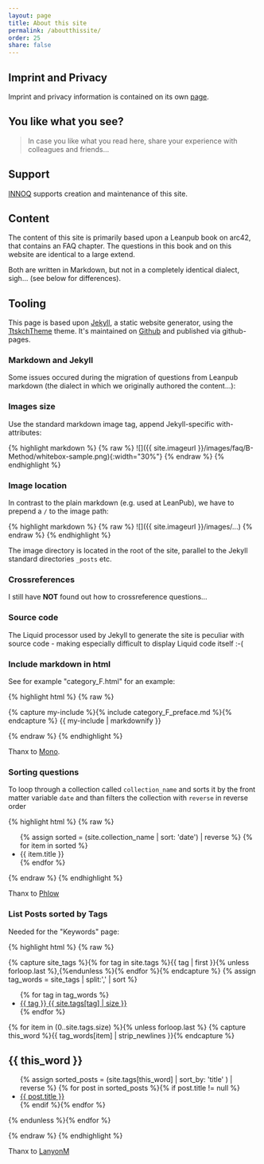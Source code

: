 ```yaml
---
layout: page
title: About this site
permalink: /aboutthissite/
order: 25
share: false
---
```


## Imprint and Privacy

Imprint and privacy information is contained on its own [page](/imprint-privacy/).
 

## You like what you see?

> In case you like what you read here, share your experience with colleagues and friends...

## Support

[INNOQ](https://innoq.com) supports creation and maintenance of this site.

## Content
The content of this site is primarily based upon a Leanpub book on arc42, that contains an FAQ chapter. The questions in this book and on this website are identical to a large extend.

Both are written in Markdown, but not in a completely identical dialect, sigh... (see below for differences).

## Tooling
This page is based upon [Jekyll](), a static website generator, using the [TtskchTheme](https://github.com/ttskch/jekyll-ttskch-theme) theme.
It's maintained on [Github](https://github.com/arc42/faq/) and published via github-pages.


### Markdown and Jekyll

Some issues occured during the migration of questions from Leanpub markdown (the dialect in which we originally authored the content...):

### Images size

Use the standard markdown image tag, append Jekyll-specific with-attributes:

{% highlight markdown %}
{% raw %}
![]({{ site.imageurl }}/images/faq/B-Method/whitebox-sample.png){:width="30%"}
{% endraw %}
{% endhighlight %}

### Image location

In contrast to the plain markdown (e.g. used at LeanPub), we have to prepend
a ```/``` to the image path:

{% highlight markdown %}
{% raw %}
![]({{ site.imageurl }}/images/...)
{% endraw %}
{% endhighlight %}

The image directory is located in the root of the site, parallel to the Jekyll
standard directories ```_posts``` etc.

### Crossreferences

I still have **NOT** found out how to crossreference questions...


### Source code

The Liquid processor used by Jekyll to generate the site is peculiar with source
code - making especially difficult to display Liquid code itself :-(

### Include markdown in html

See for example "category_F.html" for an example:

{% highlight html %}
{% raw  %}

{% capture my-include %}{% include category_F_preface.md %}{% endcapture %}
{{ my-include | markdownify }}

{% endraw  %}
{% endhighlight %}

Thanx to [Mono](https://wolfslittlestore.be/2013/10/rendering-markdown-in-jekyll/).


### Sorting questions

To loop through a collection called `collection_name`
and sorts it by the front matter variable `date` and than filters
the collection with `reverse` in reverse order

{% highlight html %}
{% raw  %}
    <ul>
    {% assign sorted = (site.collection_name | sort: 'date') | reverse %}
    {% for item in sorted %}
    <li>{{ item.title }}</li>
    {% endfor %}
    </ul>
{% endraw  %}
{% endhighlight %}

Thanx to [Phlow](https://gist.github.com/Phlow/1f27dfafdf2bbcc5c48e)

### List Posts sorted by Tags

Needed for the "Keywords" page:

{% highlight html %}
{% raw %}

{% capture site_tags %}{% for tag in site.tags %}{{ tag | first }}{% unless forloop.last %},{%endunless %}{% endfor %}{% endcapture %}
{% assign tag_words = site_tags | split:',' | sort %}

<div id="tags">
  <ul class="tag-box inline">
  {% for tag in tag_words %}
    <li><a href="#{{ tag | cgi_escape }}">{{ tag }} <span>{{ site.tags[tag] | size }}</span></a></li>
  {% endfor %}
  </ul>

  {% for item in (0..site.tags.size) %}{% unless forloop.last %}
    {% capture this_word %}{{ tag_words[item] | strip_newlines }}{% endcapture %}
  <h2 id="{{ this_word | cgi_escape }}">{{ this_word }}</h2>
  <ul class="posts">
    {% assign sorted_posts = (site.tags[this_word] | sort_by: 'title' ) | reverse %}
    {% for post in sorted_posts %}{% if post.title != null %}
    <li> <a href="{{ post.url }}">{{ post.title }}</a></li>
    {% endif %}{% endfor %}
  </ul>
  {% endunless %}{% endfor %}
</div>

{% endraw %}
{% endhighlight %}

Thanx to [LanyonM](https://github.com/LanyonM/lanyonm.github.io/blob/master/tags.html)


